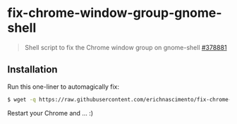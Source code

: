 # fix-chrome-window-group-gnome-shell

> Shell script to fix the Chrome window group on gnome-shell [#378881](https://code.google.com/p/chromium/issues/detail?id=378881)

## Installation

Run this one-liner to automagically fix:

```bash
$ wget -q https://raw.githubusercontent.com/erichnascimento/fix-chrome-window-group-gnome-shell/master/fix-chrome-window-group-gnome-shell.sh -O - | sh
```

Restart your Chrome and ... :)

